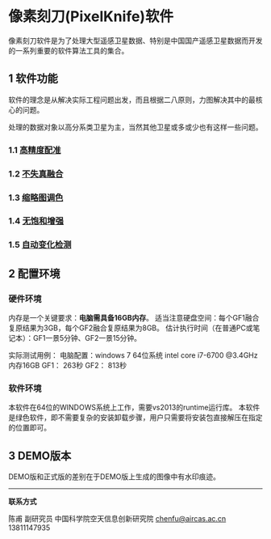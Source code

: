 # 像素刻刀(PixelKnife)软件

像素刻刀软件是为了处理大型遥感卫星数据、特别是中国国产遥感卫星数据而开发的一系列重要的软件算法工具的集合。



## 1 软件功能

软件的理念是从解决实际工程问题出发，而且根据二八原则，力图解决其中的最核心的问题。

处理的数据对象以高分系类卫星为主，当然其他卫星或多或少也有这样一些问题。



### 1.1 [高精度配准](registration.html)

### 1.2 [不失真融合](recover.html)

### 1.3 [缩略图调色](thumb.html)


### 1.4 [无饱和增强](deexpose.html)


### 1.5 [自动变化检测](change_detect.html)



## 2 配置环境

### 硬件环境

内存是一个关键要求：**电脑需具备16GB内存**。
适当注意硬盘空间：每个GF1融合复原结果为3GB，每个GF2融合复原结果为8GB。
估计执行时间（在普通PC或笔记本）：GF1一景5分钟、GF2一景15分钟。

实际测试用例：
电脑配置：windows 7 64位系统  intel core i7-6700 @3.4GHz  内存16GB
GF1： 263秒
GF2： 813秒

### 软件环境

本软件在64位的WINDOWS系统上工作，需要vs2013的runtime运行库。
本软件是绿色软件，即不需要复杂的安装卸载步骤，用户只需要将安装包直接解压在指定的位置即可。



## 3 DEMO版本

DEMO版和正式版的差别在于DEMO版上生成的图像中有水印痕迹。




---

**联系方式**

陈甫 副研究员
中国科学院空天信息创新研究院
chenfu@aircas.ac.cn
13811147935

